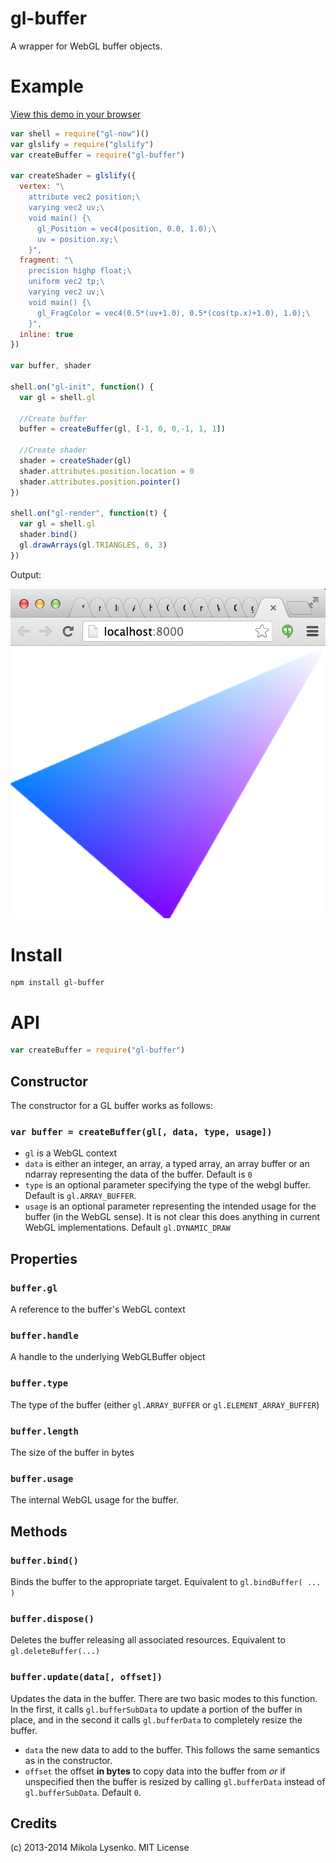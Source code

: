 gl-buffer
=========
A wrapper for WebGL buffer objects.

# Example

[View this demo in your browser](http://modules.gl/gl-buffer)

```javascript
var shell = require("gl-now")()
var glslify = require("glslify")
var createBuffer = require("gl-buffer")

var createShader = glslify({
  vertex: "\
    attribute vec2 position;\
    varying vec2 uv;\
    void main() {\
      gl_Position = vec4(position, 0.0, 1.0);\
      uv = position.xy;\
    }",
  fragment: "\
    precision highp float;\
    uniform vec2 tp;\
    varying vec2 uv;\
    void main() {\
      gl_FragColor = vec4(0.5*(uv+1.0), 0.5*(cos(tp.x)+1.0), 1.0);\
    }",
  inline: true
})

var buffer, shader

shell.on("gl-init", function() {
  var gl = shell.gl

  //Create buffer
  buffer = createBuffer(gl, [-1, 0, 0,-1, 1, 1])
  
  //Create shader
  shader = createShader(gl)
  shader.attributes.position.location = 0
  shader.attributes.position.pointer()
})

shell.on("gl-render", function(t) {
  var gl = shell.gl
  shader.bind()
  gl.drawArrays(gl.TRIANGLES, 0, 3)
})
```

Output:

<img src="screenshot.png">

# Install

    npm install gl-buffer

# API

```javascript
var createBuffer = require("gl-buffer")
```

## Constructor
The constructor for a GL buffer works as follows:

### `var buffer = createBuffer(gl[, data, type, usage])`

* `gl` is a WebGL context
* `data` is either an integer, an array, a typed array, an array buffer or an ndarray representing the data of the buffer.  Default is `0`
* `type` is an optional parameter specifying the type of the webgl buffer.  Default is `gl.ARRAY_BUFFER`.
* `usage` is an optional parameter representing the intended usage for the buffer (in the WebGL sense).  It is not clear this does anything in current WebGL implementations.  Default `gl.DYNAMIC_DRAW`

## Properties

### `buffer.gl`
A reference to the buffer's WebGL context

### `buffer.handle`
A handle to the underlying WebGLBuffer object

### `buffer.type`
The type of the buffer (either `gl.ARRAY_BUFFER` or `gl.ELEMENT_ARRAY_BUFFER`)

### `buffer.length`
The size of the buffer in bytes

### `buffer.usage`
The internal WebGL usage for the buffer.

## Methods

### `buffer.bind()`
Binds the buffer to the appropriate target.  Equivalent to `gl.bindBuffer( ... )`

### `buffer.dispose()`
Deletes the buffer releasing all associated resources.  Equivalent to `gl.deleteBuffer(...)`

### `buffer.update(data[, offset])`
Updates the data in the buffer. There are two basic modes to this function.  In the first, it calls `gl.bufferSubData` to update a portion of the buffer in place, and in the second it calls `gl.bufferData` to completely resize the buffer.

* `data` the new data to add to the buffer.  This follows the same semantics as in the constructor.
* `offset` the offset **in bytes** to copy data into the buffer from *or* if unspecified then the buffer is resized by calling `gl.bufferData` instead of `gl.bufferSubData`.  Default `0`.

## Credits
(c) 2013-2014 Mikola Lysenko. MIT License